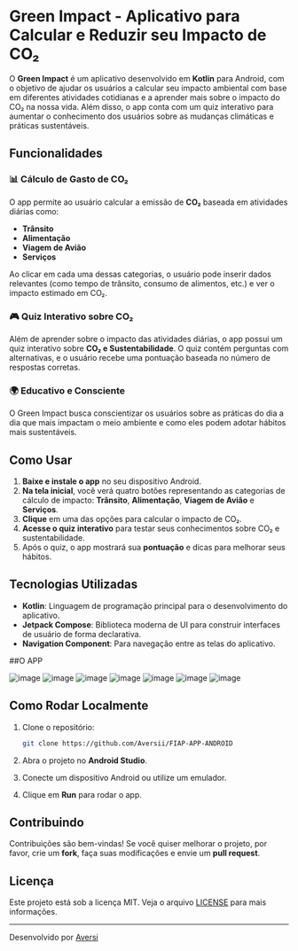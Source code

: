 # Green Impact - Aplicativo para Calcular e Reduzir seu Impacto de CO₂

O **Green Impact** é um aplicativo desenvolvido em **Kotlin** para Android, com o objetivo de ajudar os usuários a calcular seu impacto ambiental com base em diferentes atividades cotidianas e a aprender mais sobre o impacto do CO₂ na nossa vida. Além disso, o app conta com um quiz interativo para aumentar o conhecimento dos usuários sobre as mudanças climáticas e práticas sustentáveis.

## Funcionalidades

### 📊 **Cálculo de Gasto de CO₂**
O app permite ao usuário calcular a emissão de **CO₂** baseada em atividades diárias como:
- **Trânsito**
- **Alimentação**
- **Viagem de Avião**
- **Serviços**

Ao clicar em cada uma dessas categorias, o usuário pode inserir dados relevantes (como tempo de trânsito, consumo de alimentos, etc.) e ver o impacto estimado em CO₂.

### 🎮 **Quiz Interativo sobre CO₂**
Além de aprender sobre o impacto das atividades diárias, o app possui um quiz interativo sobre **CO₂ e Sustentabilidade**. O quiz contém perguntas com alternativas, e o usuário recebe uma pontuação baseada no número de respostas corretas.

### 🌍 **Educativo e Consciente**
O Green Impact busca conscientizar os usuários sobre as práticas do dia a dia que mais impactam o meio ambiente e como eles podem adotar hábitos mais sustentáveis.

## Como Usar

1. **Baixe e instale o app** no seu dispositivo Android.
2. **Na tela inicial**, você verá quatro botões representando as categorias de cálculo de impacto: **Trânsito**, **Alimentação**, **Viagem de Avião** e **Serviços**.
3. **Clique** em uma das opções para calcular o impacto de CO₂.
4. **Acesse o quiz interativo** para testar seus conhecimentos sobre CO₂ e sustentabilidade.
5. Após o quiz, o app mostrará sua **pontuação** e dicas para melhorar seus hábitos.

## Tecnologias Utilizadas

- **Kotlin**: Linguagem de programação principal para o desenvolvimento do aplicativo.
- **Jetpack Compose**: Biblioteca moderna de UI para construir interfaces de usuário de forma declarativa.
- **Navigation Component**: Para navegação entre as telas do aplicativo.

##O APP

![image](https://github.com/user-attachments/assets/bd91a238-aaad-416e-8cf9-238cd4ddd456)
![image](https://github.com/user-attachments/assets/1069efb4-7aaa-4c50-a9b8-eb9a8ae5aaa0)
![image](https://github.com/user-attachments/assets/0916baf1-e599-447d-ae09-315e4ca25550)
![image](https://github.com/user-attachments/assets/dc2e6402-5be4-4573-93f7-2b51b79569b1)
![image](https://github.com/user-attachments/assets/31d40666-9619-4e07-9898-4094b0e0b8a1)
![image](https://github.com/user-attachments/assets/39fbc532-e5af-4d6c-af12-369353f27430)
![image](https://github.com/user-attachments/assets/6830a2c9-4ec1-4568-ae1e-a8d74c12bc15)




## Como Rodar Localmente

1. Clone o repositório:
    ```bash
    git clone https://github.com/Aversii/FIAP-APP-ANDROID
    ```

2. Abra o projeto no **Android Studio**.

3. Conecte um dispositivo Android ou utilize um emulador.

4. Clique em **Run** para rodar o app.

## Contribuindo

Contribuições são bem-vindas! Se você quiser melhorar o projeto, por favor, crie um **fork**, faça suas modificações e envie um **pull request**.

## Licença

Este projeto está sob a licença MIT. Veja o arquivo [LICENSE](LICENSE) para mais informações.

---

Desenvolvido por [Aversi](https://github.com/aversii)
